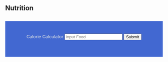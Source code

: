 ## Nutrition 

<script>

function getFood(){
    let inputFood = document.getElementById("inputFood").value;
    return inputFood;
}

function findCalories(food) {
    result = document.getElementById("findCaloriesResult");

    // Fetch data from API
    fetch('https://sarayu.tk/api/nutrition/findCalories/'+food)
    .then(response => response.json())
    .then(data => {

        console.log(data);

        result.innerHTML = "calories in " + food + data.findCalories;
    })
}

</script>


<div style="background-color:rgba(63, 101, 209, 0.98); text-align:center; vertical-align: middle; padding:40px 0; margin-top:30px">
    <w>Calorie Calculator</w>
    <input id="inputFood" placeholder="Input Food">
    <button onclick="findCalories(getFood())">Submit</button>
    <p id="findCaloriesResult"></p>
</div>

<style>
b { color: blue }
g { color: grey }
w { color: #eeeee4 }

// resets
s { text-decoration:none; } //strike-through
em { font-style: normal; font-weight: bold; } //italic emphasis
</style>







